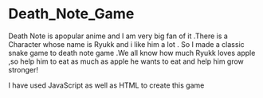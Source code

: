 # Death_Note_Game
Death Note is apopular anime and I am very big fan of it .There is a Character whose name is Ryukk and i like him a lot . So I made a classic snake game to death note game .We all know how much Ryukk loves apple ,so help him to eat as much as apple he wants to eat and help him grow
stronger!

I have used JavaScript as well as HTML to create this game
